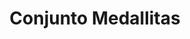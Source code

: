---
title: Conjunto Medallitas
date: 
draft: false

# descripcion
description : Conjunto de plata 925 y microcubics súper delicados. Incluye cadena, dije y aros. Largo de la cadena a elección en 40, 45 o 50cm

materials: Plata 1060

color: 

dimensions: 17mm diámetro

code: 06-27-1734

type: "Conjuntos"

categories: []

price: $11.050,00

price_eftvo: $9.390,00

# Images
# first image will be shown in the product page
images:
  # - image: "images/path_to_image"
  # La ubicacion de las imagenes es imagenes/Conjuntos/Conjuntos.Cadena, aros y dije/06-27-1734-conjunto-medallitas
  - image: "./images/conjuntos/cadena,_aros_y_dije/06-27-1734-conjunto-medallitas.jpg"
---